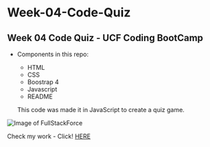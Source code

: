 # Week-04-Code-Quiz
## Week 04 Code Quiz - UCF Coding BootCamp

- Components in this repo:
  - HTML
  - CSS
  - Boostrap 4
  - Javascript
  - README
  
  This code was made it in JavaScript to create a quiz game.

![Image of FullStackForce](https://i.postimg.cc/QxVjbMsf/quiz.png)

Check my work  - Click!
[HERE](https://fullstackforce.github.io/Week-04-Code-Quiz/)
